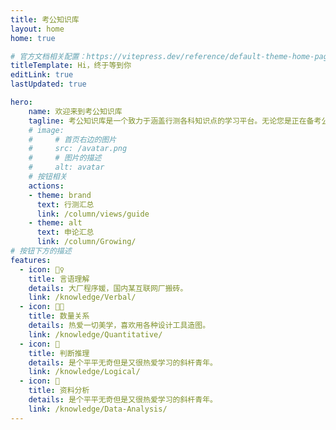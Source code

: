 ```yaml
---
title: 考公知识库
layout: home
home: true

# 官方文档相关配置：https://vitepress.dev/reference/default-theme-home-page
titleTemplate: Hi，终于等到你
editLink: true
lastUpdated: true

hero:
    name: 欢迎来到考公知识库
    tagline: 考公知识库是一个致力于涵盖行测各科知识点的学习平台。无论您是正在备考公务员考试，还是对行测知识感兴趣，这里都为您提供了丰富的学习资源。
    # image:
    #     # 首页右边的图片
    #     src: /avatar.png
    #     # 图片的描述
    #     alt: avatar
    # 按钮相关
    actions:
    - theme: brand
      text: 行测汇总
      link: /column/views/guide
    - theme: alt
      text: 申论汇总
      link: /column/Growing/
# 按钮下方的描述
features:
  - icon: 🤹♀️
    title: 言语理解
    details: 大厂程序媛，国内某互联网厂搬砖。
    link: /knowledge/Verbal/
  - icon: 👩🎨
    title: 数量关系
    details: 热爱一切美学，喜欢用各种设计工具造图。
    link: /knowledge/Quantitative/
  - icon: 🧩
    title: 判断推理
    details: 是个平平无奇但是又很热爱学习的斜杆青年。
    link: /knowledge/Logical/
  - icon: 🍒
    title: 资料分析
    details: 是个平平无奇但是又很热爱学习的斜杆青年。
    link: /knowledge/Data-Analysis/
---
```

<!-- > 提示：本网站仅供学习参考，请勿用于商业用途。网站内容将持续更新和完善，敬请关注！ -->

<!-- 自定义组件 -->
<!-- <script setup>
import home from './components/home.vue';
</script>

<home /> -->
